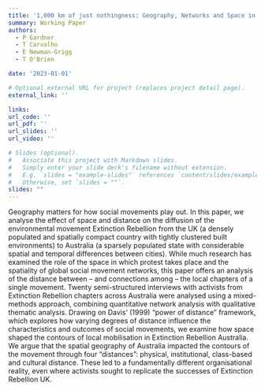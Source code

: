 ```yaml
---
title: '1,000 km of just nothingness: Geography, Networks and Space in the Organisation of Extinction Rebellion Australia'
summary: Working Paper
authors:
  - P Gardner
  - T Carvalho
  - E Newman-Grigg
  - T O'Brien

date: '2023-01-01'

# Optional external URL for project (replaces project detail page).
external_link: ''

links:
url_code: ''
url_pdf: ''
url_slides: ''
url_video: ''

# Slides (optional).
#   Associate this project with Markdown slides.
#   Simply enter your slide deck's filename without extension.
#   E.g. `slides = "example-slides"` references `content/slides/example-slides.md`.
#   Otherwise, set `slides = ""`.
slides: ""
---
```


Geography matters for how social movements play out. In this paper, we analyse the effect of space and distance on the diffusion of the environmental movement Extinction Rebellion from the UK (a densely populated and spatially compact country with tightly clustered built environments) to Australia (a sparsely populated state with considerable spatial and temporal differences between cities). While much research has examined the role of the space in which protest takes place and the spatiality of global social movement networks, this paper offers an analysis of the distance between – and connections among – the local chapters of a single movement. Twenty semi-structured interviews with activists from Extinction Rebellion chapters across Australia were analysed using a mixed-methods approach, combining quantitative network analysis with qualitative thematic analysis. Drawing on Davis’ (1999) “power of distance” framework, which explores how varying degrees of distance influence the characteristics and outcomes of social movements, we examine how space shaped the contours of local mobilisation in Extinction Rebellion Australia. We argue that the spatial geography of Australia impacted the contours of the movement through four “distances”: physical, institutional, class-based and cultural distance. These led to a fundamentally different organisational reality, even where activists sought to replicate the successes of Extinction Rebellion UK. 
